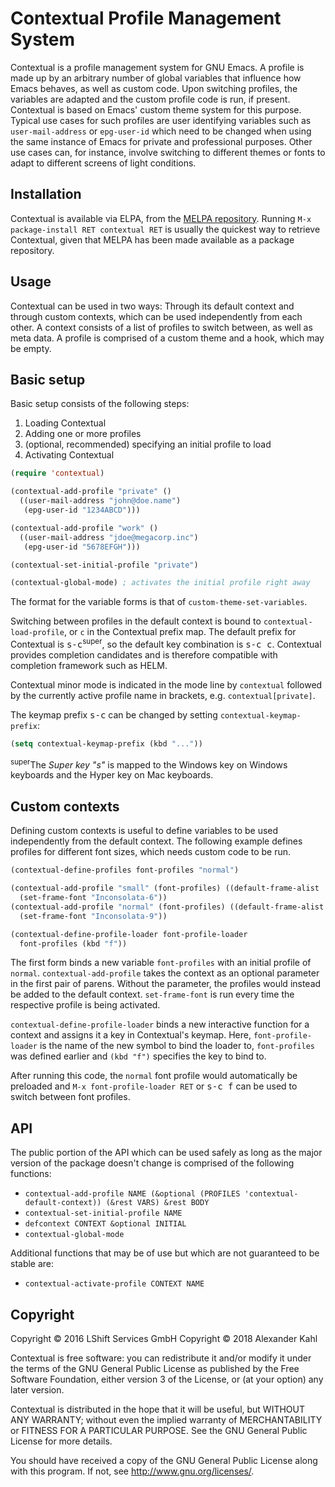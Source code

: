 # Contextual Profile Management System
Contextual is a profile management system for GNU Emacs. A profile is made up by
an arbitrary number of global variables that influence how Emacs behaves, as
well as custom code. Upon switching profiles, the variables are adapted and the
custom profile code is run, if present. Contextual is based on Emacs'
custom theme system for this purpose.
Typical use cases for such profiles are user identifying variables such as
`user-mail-address` or `epg-user-id` which need to be changed when using the
same instance of Emacs for private and professional purposes.
Other use cases can, for instance, involve switching to different themes or
fonts to adapt to different screens of light conditions.

## Installation
Contextual is available via ELPA, from the
[MELPA repository](https://github.com/milkypostman/melpa#usage).
Running `M-x package-install RET contextual RET` is usually the quickest way to
retrieve Contextual, given that MELPA has been made available as a package
repository.

## Usage
Contextual can be used in two ways: Through its default context and
through custom contexts, which can be used independently from each
other. A context consists of a list of profiles to switch between, as
well as meta data. A profile is comprised of a custom theme and a
hook, which may be empty.

## Basic setup
Basic setup consists of the following steps:

1. Loading Contextual
2. Adding one or more profiles
3. (optional, recommended) specifying an initial profile to load
4. Activating Contextual

```el
(require 'contextual)

(contextual-add-profile "private" ()
  ((user-mail-address "john@doe.name")
   (epg-user-id "1234ABCD")))

(contextual-add-profile "work" ()
  ((user-mail-address "jdoe@megacorp.inc")
   (epg-user-id "5678EFGH")))

(contextual-set-initial-profile "private")

(contextual-global-mode) ; activates the initial profile right away
```

The format for the variable forms is that of `custom-theme-set-variables`.

Switching between profiles in the default context is bound to
`contextual-load-profile`, or `c` in the Contextual prefix map. The default prefix for
Contextual is <kbd>s-c</kbd><sup>super</sup>, so the default key combination is
<kbd>s-c c</kbd>. Contextual provides completion candidates and is
therefore compatible with completion framework such as HELM.

Contextual minor mode is indicated in the mode line by `contextual`
followed by the currently active profile name in brackets,
e.g. `contextual[private]`.

The keymap prefix <kbd>s-c</kbd> can be changed by setting
`contextual-keymap-prefix`:

```el
(setq contextual-keymap-prefix (kbd "..."))
```

<sup>super</sup>The _Super key "s"_ is mapped to the Windows key on Windows
keyboards and the Hyper key on Mac keyboards.

## Custom contexts
Defining custom contexts is useful to define variables to be used
independently from the default context. The following example defines
profiles for different font sizes, which needs custom code to be run.

```el
(contextual-define-profiles font-profiles "normal")

(contextual-add-profile "small" (font-profiles) ((default-frame-alist '((font . "Inconsolata-6"))))
  (set-frame-font "Inconsolata-6"))
(contextual-add-profile "normal" (font-profiles) ((default-frame-alist '((font . "Inconsolata-9"))))
  (set-frame-font "Inconsolata-9"))

(contextual-define-profile-loader font-profile-loader
  font-profiles (kbd "f"))
```

The first form binds a new variable `font-profiles` with an initial profile
of `normal`. `contextual-add-profile` takes the context as an optional parameter
in the first pair of parens. Without the parameter, the profiles would instead
be added to the default context. `set-frame-font` is run every time the
respective profile is being activated.

`contextual-define-profile-loader` binds a new interactive function for a
context and assigns it a key in Contextual's keymap. Here,
`font-profile-loader` is the name of the new symbol to bind the loader
to, `font-profiles` was defined earlier and `(kbd "f")` specifies the
key to bind to.

After running this code, the `normal` font profile would automatically be
preloaded and `M-x font-profile-loader RET` or <kbd>s-c f</kbd> can
be used to switch between font profiles.

## API
The public portion of the API which can be used safely as long as the major version
of the package doesn't change is comprised of the following functions:

- `contextual-add-profile NAME (&optional (PROFILES 'contextual-default-context)) (&rest VARS) &rest BODY`
- `contextual-set-initial-profile NAME`
- `defcontext CONTEXT &optional INITIAL`
- `contextual-global-mode`

Additional functions that may be of use but which are not guaranteed to be
stable are:

- `contextual-activate-profile CONTEXT NAME`

## Copyright
Copyright © 2016 LShift Services GmbH
Copyright © 2018 Alexander Kahl

Contextual is free software: you can redistribute it and/or modify
it under the terms of the GNU General Public License as published by
the Free Software Foundation, either version 3 of the License, or
(at your option) any later version.

Contextual is distributed in the hope that it will be useful,
but WITHOUT ANY WARRANTY; without even the implied warranty of
MERCHANTABILITY or FITNESS FOR A PARTICULAR PURPOSE.  See the
GNU General Public License for more details.

You should have received a copy of the GNU General Public License
along with this program.  If not, see <http://www.gnu.org/licenses/>.
